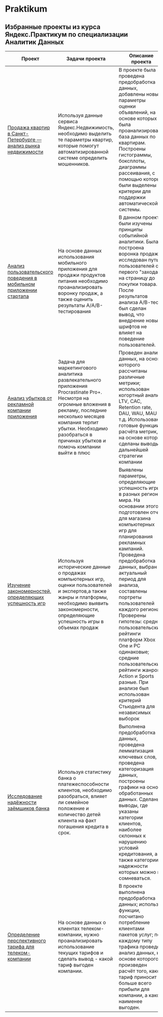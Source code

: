 # Praktikum
## Избранные проекты из курса Яндекс.Практикум по специализации Аналитик Данных

Проект | Задачи проекта | Описание проекта | Что было использовано
--- | --- | --- | ---
[ Продажа квартир в Санкт-Петербурге — анализ рынка недвижимости](https://github.com/GetAnton/GettoevAnton/tree/practicum/Apartments%20sales%20analysis)| Используя данные сервиса Яндекс.Недвижимость, необходимо выделить те параметры квартир, которые помогут автоматизированной системе определить мошенников. | В проекте была проведена предобработка данных, добавлены новые параметры оценки объявлений, на основе которых была проанализирована база данных по квартирам. Построены гистограммы, боксплоты, диаграммы рассеивания, с помощью которых были выделены критерии для поддержки автоматической системы. | Pandas, Matplotlib, Numpy
[ Анализ пользовательского поведения в мобильном приложении стартапа](https://github.com/GetAnton/GettoevAnton/tree/practicum/AB%20test%20project) | На основе данных использования мобильного приложения для продажи продуктов питания необходимо проанализировать воронку продаж, а также оценить результаты A/A/B-тестирования | В данном проекте были изучены принципы событийной аналитики. Была построена воронка продаж, исследован путь пользователей от первого "захода" на страницу до покупки товара. После результатов анализа А/В-теста был сделан вывод, что внедрение новых шрифтов не влияет на поведение пользователей.|  Pandas, Matplotlib, Numpy, Seaborn, Plotly, A/B-тест
[ Анализ убытков от рекламной компании приложения](https://github.com/GetAnton/GettoevAnton/tree/practicum/Mobile%20app%20analysis) | Задача для маркетингового аналитика развлекательного приложения Procrastinate Pro+. Несмотря на огромные вложения в рекламу, последние несколько месяцев компания терпит убытки. Необходимо разобраться в причинах убытков и помочь компании выйти в плюс | Проведен анализ данных, на основе которого рассчитаны различные метрики; использован когортный анализ: LTV, CAC, Retention rate, DAU, WAU, MAU и т.д. Использованы готовые функции расчёта метрик, на основе которых сделаны выводы о дальнейшей стратегии компании |  Pandas, Matplotlib, Numpy, Статистический тест, Когортный Анализ
[Изучение закономерностей, определяющих успешность игр ](https://github.com/GetAnton/GettoevAnton/tree/practicum/Games%20sales%20analysis) | Используя исторические данные о продажах компьютерных игр, оценки пользователей и экспертов,а также жанры и платформы, необходимо выявить закономерности, определяющие успешность игры в объемах продаж  | Выявлены параметры, определяющие успешность игры в разных регионах мира. На основании этого подготовлен отчет для магазина компьютерных игр для планирования рекламных кампаний. Проведена предобработка данных, выбран актуальный период для анализа, составлены портреты пользователей каждого региона. Проверены гипотезы: средние пользовательские рейтинги платформ Xbox One и PC одинаковые; средние пользовательские рейтинги жанров Action и Sports разные. При анализе был использован критерий Стьюдента для независимых выборок|  Pandas, Matplotlib, Numpy
[Исследование надёжности заёмщиков банка](https://github.com/GetAnton/GettoevAnton/tree/practicum/Credit%20reliablity%20analysis) | Используя статистику банка о платежеспособности клиентов, необходимо разобраться, влияет ли семейное положение и количество детей клиента на факт погашения кредита в срок.  | Выполнена предобработка данных, проведена лемматизация ключевых слов, проведена категоризация данных, построены графики на основе обработанных данных. Сделаны выводы, где указаны категории клиентов, наиболее склонных к нарушению условий кредитования, а также категории, в надежности которых можно не сомневаться. |  Pandas, Matplotlib, Numpy
[Определение перспективного тарифа для телеком-компании ](https://github.com/GetAnton/GettoevAnton/tree/practicum/Perspective%20tariff%20analysis) | На основе данных о клиентах телеком-компании, нужно проанализировать использование текущих тарифов и сделать вывод - какой тариф выгоден компании.  | В проекте выполнена предобработка данных; используя функции, посчитано потребление клиентами пакетов услуг; по каждому типу трафика проведен анализ данных, на основе которого произведен расчёт того, какой тариф приносит больше всего прибыли для компании, а какой наименее выгоден. |  Pandas, Matplotlib, Numpy,  Scipy
